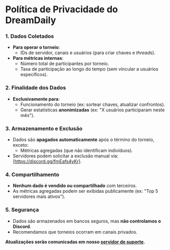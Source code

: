 # Política de Privacidade do DreamDaily  

### 1. Dados Coletados  
- **Para operar o torneio**:  
  - IDs de servidor, canais e usuários (para criar chaves e *threads*).  
- **Para métricas internas**:  
  - Número total de participantes por torneio.  
  - Taxa de participação ao longo do tempo (sem vincular a usuários específicos).  

### 2. Finalidade dos Dados  
- **Exclusivamente para**:  
  - Funcionamento do torneio (ex: sortear chaves, atualizar confrontos).  
  - Gerar estatísticas **anonimizadas** (ex: "X usuários participaram neste mês").  

### 3. Armazenamento e Exclusão  
- Dados são **apagados automaticamente** após o término do torneio, exceto:  
  - Métricas agregadas (que não identificam indivíduos).  
- Servidores podem solicitar a exclusão manual via: [https://discord.gg/fmEafs4yKr].  

### 4. Compartilhamento  
- **Nenhum dado é vendido ou compartilhado** com terceiros.  
- As métricas agregadas podem ser exibidas publicamente (ex: "Top 5 servidores mais ativos").  

### 5. Segurança  
- Dados são armazenados em bancos seguros, mas **não controlamos o Discord**.  
- Recomendamos que torneios ocorram em canais privados.  

**Atualizações serão comunicadas em nosso [servidor de suporte](https://discord.gg/fmEafs4yKr).**  
